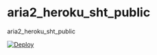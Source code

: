 # aria2_heroku_sht_public
aria2_heroku_sht_public




[![Deploy](https://www.herokucdn.com/deploy/button.svg)](https://heroku.com/deploy?template=https://github.com//Fetter-poi/sht/tree/aaa)


